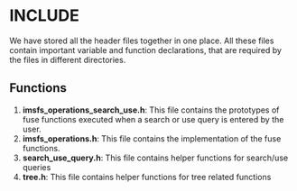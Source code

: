 # INCLUDE

We have stored all the header files together in one place. All these files contain important variable and function declarations, that are required by the files in different directories.

## Functions
1. **imsfs_operations_search_use.h**: This file contains the prototypes of fuse functions executed when a search or use query is entered by the user.
2. **imsfs_operations.h**: This file contains the implementation of the fuse functions.
3. **search_use_query.h**: This file contains helper functions for search/use queries
4. **tree.h**: This file contains helper functions for tree related functions

